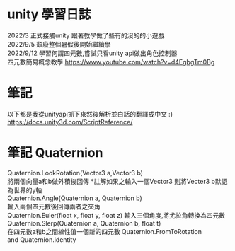 # unity 學習日誌
2022/3 正式接觸unity 跟著教學做了些有的沒的的小遊戲  
2022/9/5 頹廢整個暑假後開始繼續學  
2022/9/12 學習何謂四元數,嘗試只看unity api做出角色控制器  
四元數簡易概念教學 https://www.youtube.com/watch?v=d4EgbgTm0Bg

# 筆記
以下都是我從unityapi抓下來然後解析並白話的翻譯成中文 :)  
https://docs.unity3d.com/ScriptReference/  
# 筆記 Quaternion  
Quaternion.LookRotation(Vector3 a,Vector3 b)  
將兩個向量a和b做外積後回傳 *註解如果之輸入一個Vector3 則將Vecter3 b默認為世界的y軸  
Quaternion.Angle(Quaternion a, Quaternion b)  
輸入兩個四元數後回傳兩者之夾角  
Quaternion.Euler(float x, float y, float z)
輸入三個角度,將尤拉角轉換為四元數  
Quaternion.Slerp(Quaternion a, Quaternion b, float t)  
在四元數a和b之間線性值一個新的四元數
Quaternion.FromToRotation  
and Quaternion.identity  
